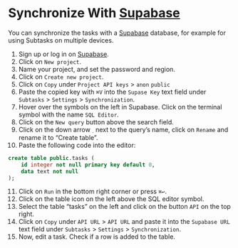 # Synchronize With [Supabase][1]

You can synchronize the tasks with a [Supabase][2] database, for example for using Subtasks on multiple devices.

1. Sign up or log in on [Supabase][3].
2. Click on `New project`.
3. Name your project, and set the password and region.
4. Click on `Create new project`.
5. Click on `Copy` under `Project API keys` \> `anon` `public`
6. Paste the copied key with `⌘V` into the `Supase Key` text field under `Subtasks` \> `Settings` \> `Synchronization`.
7. Hover over the symbols on the left in Supabase. Click on the terminal symbol with the name `SQL Editor`.
8. Click on the `New query` button above the search field.
9. Click on the down arrow `˯` next to the query’s name, click on `Rename` and rename it to “Create table”.
10. Paste the following code into the editor:
```sql
create table public.tasks (
	id integer not null primary key default 0,
	data text not null
);
```
11. Click on `Run` in the bottom right corner or press `⌘↩︎`.
12. Click on the table icon on the left above the SQL editor symbol.
13. Select the table “tasks” on the left and click on the button `API` on the top right.
14. Click on `Copy` under `API URL` \> `API URL` and paste it into the `Supabase URL` text field under `Subtasks` \> `Settings` \> `Synchronization`.
15. Now, edit a task. Check if a row is added to the table.

[1]:	https://supabase.com
[2]:	https://supabase.com
[3]:	https://app.supabase.com/sign-up